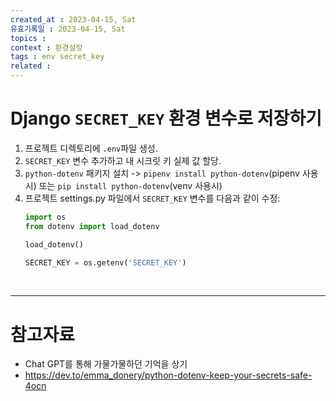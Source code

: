 ```yaml
---
created_at : 2023-04-15, Sat
유효기록일 : 2023-04-15, Sat
topics : 
context : 환경설정
tags : env secret_key
related : 
---
```

# Django `SECRET_KEY` 환경 변수로 저장하기
1. 프로젝트 디렉토리에 `.env`파일 생성.
2. `SECRET_KEY` 변수 추가하고 내 시크릿 키 실제 값 할당.
3. `python-dotenv` 패키지 설치 -> `pipenv install python-dotenv`(pipenv 사용시) 또는 `pip install python-dotenv`(venv 사용시)
4. 프로젝트 settings.py 파일에서 `SECRET_KEY` 변수를 다음과 같이 수정:
	```python
	import os
	from dotenv import load_dotenv
	
	load_dotenv()
	
	SECRET_KEY = os.getenv('SECRET_KEY')
	```

<br>

---
# 참고자료
- Chat GPT를 통해 가물가물하던 기억을 상기
- https://dev.to/emma_donery/python-dotenv-keep-your-secrets-safe-4ocn

[^1]: